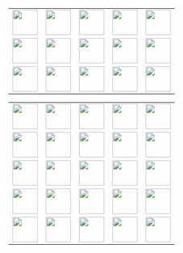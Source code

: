 |                         |                         |                         |                         |                         |
| ----------------------- | ----------------------- | ----------------------- | ----------------------- | ----------------------- |
| <img src="" width="50"> | <img src="" width="50"> | <img src="" width="50"> | <img src="" width="50"> | <img src="" width="50"> |
| <img src="" width="50"> | <img src="" width="50"> | <img src="" width="50"> | <img src="" width="50"> | <img src="" width="50"> |
| <img src="" width="50"> | <img src="" width="50"> | <img src="" width="50"> | <img src="" width="50"> | <img src="" width="50"> |




|                         |                         |                         |                         |                         |
| ----------------------- | ----------------------- | ----------------------- | ----------------------- | ----------------------- |
| <img src="" width="50"> | <img src="" width="50"> | <img src="" width="50"> | <img src="https://res.cloudinary.com/droqoz7lg/image/upload/q_90/dpr_2.0/c_fill,g_auto,h_320,w_320/f_auto/v1/company/s2cgcm6u8mpjrsfsydo5?_a=DATAg1AAZAA0" width="50"> | <img src="https://res.cloudinary.com/droqoz7lg/image/upload/q_90/dpr_2.0/c_fill,g_auto,h_320,w_320/f_auto/v1/company/i1y9fns50hfag91yvewa?_a=DATAg1AAZAA0" width="50"> |
| <img src="" alt=" " width="50"> | <img src="" alt=" " width="50"> | <img src="" alt=" " width="50"> | <img src="" alt=" " width="50"> | <img src="https://res.cloudinary.com/droqoz7lg/image/upload/q_90/dpr_2.0/c_fill,g_auto,h_320,w_320/f_auto/v1/company/crvpf3cxfjpqwwsufnif?_a=DATAfRAAZAA0" width="50"> |
| <img src="https://res.cloudinary.com/droqoz7lg/image/upload/q_90/dpr_2.0/c_fill,g_auto,h_320,w_320/f_auto/v1/company/ovmmfbu9hgikanujugqr?_a=DATAdtAAZAA0" width="50"> | <img src="https://code4rena.com/_next/image?url=https%3A%2F%2Fcode4-api-v0-public-storage.s3.us-east-1.amazonaws.com%2Fupload-Q5SKk7YnfwH&w=96&q=75&dpl=dpl_64wso2S2o5WR2k9t1fvFqLigwBJY" width="50"> | <img src="https://audits.sherlock.xyz/_next/image?url=https%3A%2F%2Fsherlock-files.ams3.digitaloceanspaces.com%2Fcontests%2Fmidas.png&w=64&q=75" width="50"> | <img src="https://res.cloudinary.com/droqoz7lg/image/upload/q_90/dpr_1.0/c_fill,g_auto,h_320,w_320/f_auto/v1/company/tiyiiu6e4hib55p0tm3m?_a=BATAUVAA0" width="50"> | <img src="https://code4rena.com/_next/image?url=https%3A%2F%2Fstorage.googleapis.com%2Fcdn-c4-uploads-v0%2Fuploads%2Fve7mSg8Pcp2.0&w=96&q=75" width="50"> |
| <img src="https://audits.sherlock.xyz/_next/image?url=https%3A%2F%2Fsherlock-files.ams3.digitaloceanspaces.com%2Fcontests%2Fvvv.jpg&w=96&q=75" width="50"> | <img src="https://audits.sherlock.xyz/_next/image?url=https%3A%2F%2Fsherlock-files.ams3.digitaloceanspaces.com%2Fcontests%2Fwoofi.jpg&w=96&q=75" width="50"> | <img src="https://audits.sherlock.xyz/_next/image?url=https%3A%2F%2Fsherlock-files.ams3.digitaloceanspaces.com%2Fcontests%2Favail.png&w=96&q=75" width="50"> | <img src="https://res.cloudinary.com/droqoz7lg/image/upload/q_90/dpr_2.0/c_fill,g_auto,h_320,w_320/f_auto/v1/company/ocfw27qwcjzzd7ftoe8b?_a=BATAUVAA0" width="50"> | <img src="https://storage.googleapis.com/cdn-c4-uploads-v0/uploads/mPCt56QMbsr.0" width="50"> |
| <img src="https://res.cloudinary.com/droqoz7lg/image/upload/v1692124967/company/mdsu3k5i2qjdx1sk1pav.png" width="50"> | <img src="https://code4rena.com/_next/image?url=https%3A%2F%2Fstorage.googleapis.com%2Fcdn-c4-uploads-v0%2Fuploads%2FVT6Se7uAcfK.0&w=96&q=75" width="50"> | <img src="https://res.cloudinary.com/droqoz7lg/image/upload/v1689007253/featured/zorxcgolkzoivtb5gubq.png" width="50"> | <img src="https://res.cloudinary.com/droqoz7lg/image/upload/q_90/dpr_1.0/c_fill,g_auto,h_320,w_320/f_auto/v1/company/is0wiwcjnvzbnesiipsi?_a=BATAUVAA0" width="50"> | <img src="https://res.cloudinary.com/droqoz7lg/image/upload/v1689080263/snhkgvtsidryjdtx0pce.png" width="50"> |

